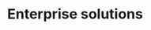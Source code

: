 ---
title: "Enterprise solutions"
#subtitle: ""
# meta description
description: "Enterprise solutions for the Dapr ecosystem"
draft: false

companies:
  - logo : "images/enterprise/azure.png"
    summary: "Azure Container Apps is a fully managed Kubernetes-based application platform that helps you deploy apps from code or containers without orchestrating complex infrastructure. Build heterogeneous modern apps or microservices with unified centralized networking, observability, dynamic scaling, and configuration for higher productivity. Design resilient microservices with full support for Dapr and dynamic scaling powered by KEDA."
    cta :
      enable : true
      label : "Visit their website"
      link : "https://azure.microsoft.com/en-us/products/container-apps/"

  - logo : "images/enterprise/diagrid.png"
    summary: "Let Conductor manage Dapr on your Kubernetes cluster so you can focus on writing code. Turn your Kubernetes cluster into a microservices powerhouse. Drastically reduce Dapr operational overhead while increasing reliability and security."
    cta :
      enable : true
      label : "Visit their website"
      link : "https://www.diagrid.io/"

---